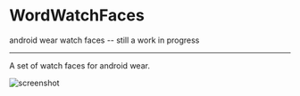 WordWatchFaces
==============

android wear watch faces -- still a work in progress

---

A set of watch faces for android wear.


![screenshot](https://raw.github.com/securingsincity/WordWatchFaces/master/screenshot.jpg "Screenshot")
